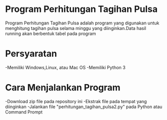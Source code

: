 # Program Perhitungan Tagihan Pulsa
Program Perhitungan Tagihan Pulsa adalah program yang digunakan untuk menghitung tagihan pulsa selama minggu yang diinginkan.Data hasil running akan berbentuk tabel pada program 

# Persyaratan 
-Memiliki Windows,Linux, atau Mac OS
-Memiliki Python 3

# Cara Menjalankan Program
-Download zip file pada repository ini
-Ekstrak file pada tempat yang diinginkan
-Jalankan file "perhitungan_tagihan_pulsa2.py" pada Python atau Command Prompt
